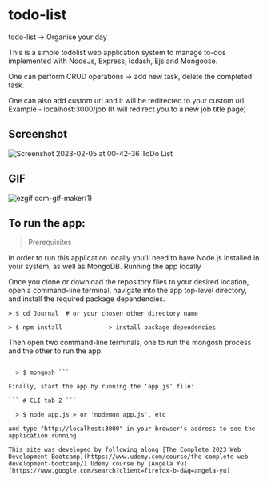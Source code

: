 # todo-list

todo-list -> Organise your day 

This is a simple todolist web application system to manage to-dos implemented with NodeJs, Express, lodash, Ejs and Mongoose.

One can perform CRUD operations -> add new task, delete the completed task. 

One can also add custom url and it will be redirected to your custom url. Example - localhost:3000/job (It will redirect you to a new job title page)

## Screenshot 
![Screenshot 2023-02-05 at 00-42-36 ToDo List](https://user-images.githubusercontent.com/63224718/216814670-98c46136-0504-4f6d-9467-1e13d5ac1dbe.png)

## GIF
![ezgif com-gif-maker(1)](https://user-images.githubusercontent.com/63224718/216815593-85884332-a4e4-4a5e-bd3f-fab4a474b2fb.gif)

## To run the app:

> Prerequisites

In order to run this application locally you'll need to have Node.js installed in your system, as well as MongoDB. Running the app locally

Once you clone or download the repository files to your desired location, open a command-line terminal, navigate into the app top-level directory, and install the required package dependencies.

``` > $ cd Journal  # or your chosen other directory name ```

``` > $ npm install             > install package dependencies ```

Then open two command-line terminals, one to run the mongosh process and the other to run the app:

 ``` CLI tab 1 (For rendering the MongoDB database locally)

   > $ mongosh ```

Finally, start the app by running the 'app.js' file: 

``` # CLI tab 2 ```

   > $ node app.js > or 'nodemon app.js', etc

and type "http://localhost:3000" in your browser's address to see the application running.

This site was developed by following along [The Complete 2023 Web Development Bootcamp](https://www.udemy.com/course/the-complete-web-development-bootcamp/) Udemy course by [Angela Yu](https://www.google.com/search?client=firefox-b-d&q=angela-yu)
